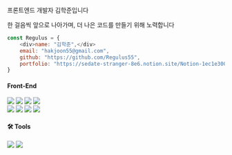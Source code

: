 프론트엔드 개발자 김학준입니다

한 걸음씩 앞으로 나아가며, 더 나은 코드를 만들기 위해 노력합니다

```javascript
const Regulus = {
    <div>name: "김학준",</div>
    email: "hakjoon55@gmail.com",
    github: "https://github.com/Regulus55",
    portfolio: "https://sedate-stranger-8e6.notion.site/Notion-1ec1e300d9e04a338dcf0372df73269c"
}
```
#### Front-End  
<div>
<img src="https://img.shields.io/badge/HTML-E34F26?style=&logo=HTML5&logoColor=white"/>
<img src="https://img.shields.io/badge/CSS-1572B6?style=&logo=CSS3&logoColor=white"/>
<img src="https://img.shields.io/badge/JavaScript-F7DF1E?style=&logo=JavaScript&logoColor=white"/>
<img src="https://img.shields.io/badge/TypeScript-3178C6?style=&logo=TypeScript&logoColor=white"/>
<br/>
<img src="https://img.shields.io/badge/React-61DAFB?style=&logo=React&logoColor=white"/>
<img src="https://img.shields.io/badge/React%20Hook%20Form-EC5990?style=&logo=reacthookform&logoColor=white"/>
<img src="https://img.shields.io/badge/React%20Query-FF4154?style=&logo=reactquery&logoColor=white"/>
<img src="https://img.shields.io/badge/Axios-5A29E4?style=&logo=axios&logoColor=white"/>
</div>  

#### 🛠 Tools  
<div>
<img src="https://img.shields.io/badge/Git-F05032?style=&logo=Git&logoColor=white"/>
<img src="https://img.shields.io/badge/GitHub-181717?style=&logo=GitHub&logoColor=white"/>
</div>
